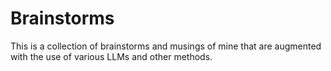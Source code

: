 # Brainstorms

This is a collection of brainstorms and musings of mine that are augmented with the use of various LLMs and other methods.
